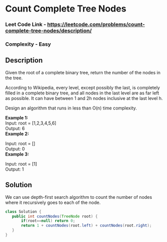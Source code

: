 # Count Complete Tree Nodes
### Leet Code Link - https://leetcode.com/problems/count-complete-tree-nodes/description/
### Complexity - Easy
## Description
Given the root of a complete binary tree, return the number of the nodes in the tree.

According to Wikipedia, every level, except possibly the last, is completely filled in a complete binary tree, and all nodes in the last level are as far left as possible. It can have between 1 and 2h nodes inclusive at the last level h.

Design an algorithm that runs in less than O(n) time complexity.


**Example 1:** <br/>
Input: root = [1,2,3,4,5,6] <br/>
Output: 6 <br/>
**Example 2:** <br/>

Input: root = []<br/>
Output: 0<br/>
**Example 3:** <br/>

Input: root = [1]<br/>
Output: 1<br/>
 ## Solution
 We can use depth-first search algorithm to count the number of nodes where it recursively goes to each of the node.
 ```java
class Solution {
    public int countNodes(TreeNode root) {
        if(root==null) return 0;
        return 1 + countNodes(root.left) + countNodes(root.right);
    }
}
```
